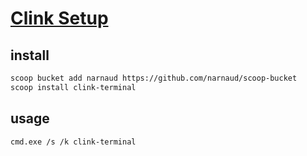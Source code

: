# [Clink Setup](https://github.com/narnaud/clink-terminal)

## install

```sh
scoop bucket add narnaud https://github.com/narnaud/scoop-bucket
scoop install clink-terminal
```

## usage

```sh
cmd.exe /s /k clink-terminal
```

